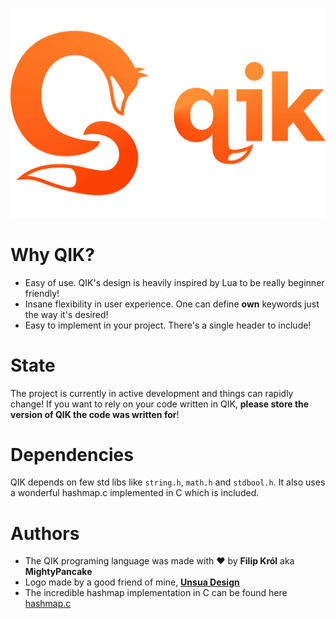 ![QIK](./logo/qikLogotypOrange.svg)

# Why QIK?
- Easy of use. QIK's design is heavily inspired by Lua to be really beginner friendly!
- Insane flexibility in user experience. One can define **own** keywords just the way it's desired!
- Easy to implement in your project. There's a single header to include!

# State
The project is currently in active development and things can rapidly change! If you want to rely on your code written in QIK, **please store the version of QIK the code was written for**!

# Dependencies
QIK depends on few std libs like `string.h`, `math.h` and `stdbool.h`.
It also uses a wonderful hashmap.c implemented in C which is included.

# Authors
- The QIK programing language was made with ❤️ by  **Filip Król** aka **MightyPancake**
- Logo made by a good friend of mine, **[Unsua Design](https://www.instagram.com/unsuadesign/)**
- The incredible hashmap implementation in C can be found here [hashmap.c](https://github.com/tidwall/hashmap.c)

